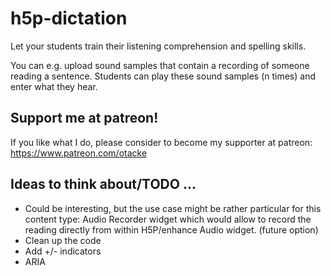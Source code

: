 # h5p-dictation
Let your students train their listening comprehension and spelling skills.

You can e.g. upload sound samples that contain a recording of someone reading a sentence. Students can play these sound samples (n times) and enter what they hear.

## Support me at patreon!
If you like what I do, please consider to become my supporter at patreon: https://www.patreon.com/otacke

## Ideas to think about/TODO ...
- Could be interesting, but the use case might be rather particular for this content type: Audio Recorder widget which would allow to record the reading directly from within H5P/enhance Audio widget. (future option)
- Clean up the code
- Add +/- indicators
- ARIA